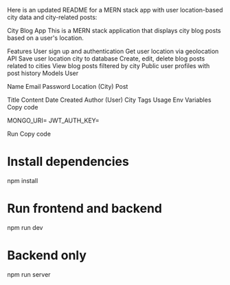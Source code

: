 Here is an updated README for a MERN stack app with user location-based city data and city-related posts:

City Blog App
This is a MERN stack application that displays city blog posts based on a user's location.

Features
User sign up and authentication
Get user location via geolocation API
Save user location city to database
Create, edit, delete blog posts related to cities
View blog posts filtered by city
Public user profiles with post history
Models
User

Name
Email
Password
Location (City)
Post

Title
Content
Date Created
Author (User)
City
Tags
Usage
Env Variables
Copy code

MONGO_URI=<MongoDB connection string>
JWT_AUTH_KEY=<your key>

Run
Copy code

# Install dependencies
npm install

# Run frontend and backend
npm run dev

# Backend only 
npm run server
